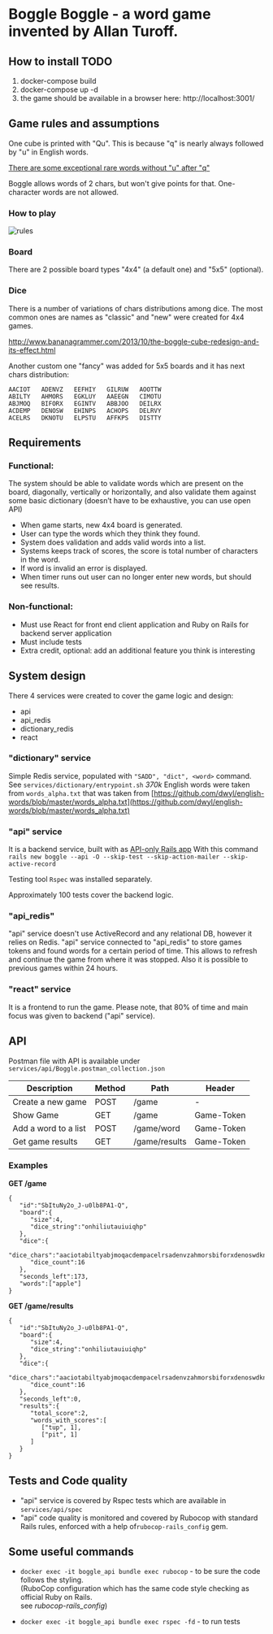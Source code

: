 
  
# Boggle Boggle - a word game invented by Allan Turoff.        
      
## How to install TODO      
1. docker-compose build  
2. docker-compose up -d  
3. the game should be available in a browser here: http://localhost:3001/  
       
## Game rules and assumptions    
 One cube is printed with "Qu". This is because "q" is nearly always followed by "u" in English words.    
   
[There are some exceptional rare words without "u" after "q"](https://en.wiktionary.org/wiki/Appendix:English_words_containing_Q_not_followed_by_U)     
  
Boggle allows words of 2 chars, but won't give points for that. One-character words are not allowed.   
  
    
### How to play       
      
 ![rules](http://mmillerasuprep.weebly.com/uploads/3/2/3/1/32311691/boggle-rules-jpeg-900x1271_orig.jpg)      
      
      
### Board        

 There are 2 possible board types "4x4" (a default one) and "5x5" (optional).      
           

### Dice

There is a number of variations of chars distributions among dice. The most common ones are names as "classic" and "new" were created for 4x4 games.        
        
http://www.bananagrammer.com/2013/10/the-boggle-cube-redesign-and-its-effect.html        
        
Another custom one "fancy" was added for 5x5 boards and it has next chars distribution:      

	AACIOT   ADENVZ   EEFHIY   GILRUW   AOOTTW  
	ABILTY   AHMORS   EGKLUY   AAEEGN   CIMOTU  
	ABJMOQ   BIFORX   EGINTV   ABBJOO   DEILRX  
	ACDEMP   DENOSW   EHINPS   ACHOPS   DELRVY  
	ACELRS   DKNOTU   ELPSTU   AFFKPS   DISTTY
    
 ## Requirements      
 ### Functional:      
 The system should be able to validate words which are present on the board, diagonally, vertically or horizontally, and also validate them against some basic dictionary (doesn’t have to be exhaustive, you can use open API)      
      
- When game starts, new 4x4 board is generated.      
- User can type the words which they think they found.      
- System does validation and adds valid words into a list.      
- Systems keeps track of scores, the score is total number of characters in the word.      
- If word is invalid an error is displayed.      
- When timer runs out user can no longer enter new words, but should see results.      
        
      
### Non-functional:      
- Must use React for front end client application and Ruby on Rails for backend server application      
- Must include tests      
- Extra credit, optional: add an additional feature you think is interesting      
      
      
## System design      
 There 4 services were created to cover the game logic and design:        
- api        
- api_redis      
- dictionary_redis      
- react      
      
### "dictionary" service  
Simple Redis service, populated with `"SADD", "dict", <word>` command. See `services/dictionary/entrypoint.sh`
*370k* English words were taken from `words_alpha.txt` that was taken from
[https://github.com/dwyl/english-words/blob/master/words_alpha.txt](https://github.com/dwyl/english-words/blob/master/words_alpha.txt)

### "api" service

It is a backend service, built with as [API-only Rails app](https://guides.rubyonrails.org/api_app.html)
With this command `rails new boggle --api -O --skip-test --skip-action-mailer --skip-active-record` 

Testing tool `Rspec` was installed separately.

Approximately 100 tests cover the backend logic.

### "api_redis"

"api" service doesn't use ActiveRecord and any relational DB, however it relies on Redis.
"api" service connected to "api_redis" to store games tokens and found words for a certain period of time. This allows to refresh and continue the game from where it was stopped. Also it is possible to previous games within 24 hours.

### "react" service

It is a frontend to run the game. Please note, that 80% of time and main focus was given to backend ("api" service).

    
## API  

Postman file with API is available under
`services/api/Boggle.postman_collection.json`

| Description |Method| Path  | Header | 
|--|--|--|--|
| Create a new game |POST|/game|-|
| Show Game |GET|/game|Game-Token|
| Add a word to a list|POST| /game/word |Game-Token|
| Get game results |GET| /game/results |Game-Token|

### Examples

**GET /game**

    {
       "id":"SbItuNy2o_J-u0lb8PA1-Q",
       "board":{
          "size":4,
          "dice_string":"onhiliutauiuiqhp"
       },
       "dice":{
          "dice_chars":"aaciotabiltyabjmoqacdempacelrsadenvzahmorsbiforxdenoswdknotueefhiyegkluyegintvehinpselpstugilruw",
          "dice_count":16
       },
       "seconds_left":173,
       "words":["apple"]
    }

**GET /game/results**

    {
       "id":"SbItuNy2o_J-u0lb8PA1-Q",
       "board":{
          "size":4,
          "dice_string":"onhiliutauiuiqhp"
       },
       "dice":{
          "dice_chars":"aaciotabiltyabjmoqacdempacelrsadenvzahmorsbiforxdenoswdknotueefhiyegkluyegintvehinpselpstugilruw",
          "dice_count":16
       },
       "seconds_left":0,
       "results":{
          "total_score":2,
          "words_with_scores":[
             ["tup", 1],
             ["pit", 1]
          ]
       }
    }
    

## Tests and Code quality  
  
- "api" service is covered by Rspec tests which are available in `services/api/spec`    
- "api" code quality is monitored and covered by Rubocop with standard Rails rules, enforced with a help of`rubocop-rails_config` gem.    
    
    
      
## Some useful commands  
 - `docker exec -it boggle_api bundle exec rubocop` - to be sure the code follows the styling.         
   (RuboCop configuration which has the same code style checking as official Ruby on Rails.        
   see *rubocop-rails_config*)        

 - `docker exec -it boggle_api bundle exec rspec -fd` - to run tests